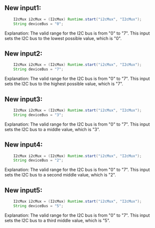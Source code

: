 ## New input1:
```java
    I2cMux i2cMux = (I2cMux) Runtime.start("i2cMux", "I2cMux");
    String deviceBus = "0";
```
Explanation: The valid range for the I2C bus is from "0" to "7". This input sets the I2C bus to the lowest possible value, which is "0".

## New input2:
```java
    I2cMux i2cMux = (I2cMux) Runtime.start("i2cMux", "I2cMux");
    String deviceBus = "7";
```
Explanation: The valid range for the I2C bus is from "0" to "7". This input sets the I2C bus to the highest possible value, which is "7".

## New input3:
```java
    I2cMux i2cMux = (I2cMux) Runtime.start("i2cMux", "I2cMux");
    String deviceBus = "3";
```
Explanation: The valid range for the I2C bus is from "0" to "7". This input sets the I2C bus to a middle value, which is "3".

## New input4:
```java
    I2cMux i2cMux = (I2cMux) Runtime.start("i2cMux", "I2cMux");
    String deviceBus = "2";
```
Explanation: The valid range for the I2C bus is from "0" to "7". This input sets the I2C bus to a second middle value, which is "2".

## New input5:
```java
    I2cMux i2cMux = (I2cMux) Runtime.start("i2cMux", "I2cMux");
    String deviceBus = "5";
```
Explanation: The valid range for the I2C bus is from "0" to "7". This input sets the I2C bus to a third middle value, which is "5".
